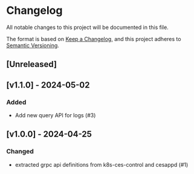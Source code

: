 # Changelog

All notable changes to this project will be documented in this file.

The format is based on [Keep a Changelog](https://keepachangelog.com/en/1.0.0/),
and this project adheres to [Semantic Versioning](https://semver.org/spec/v2.0.0.html).

## [Unreleased]

## [v1.1.0] - 2024-05-02
### Added
- Add new query API for logs (#3)

## [v1.0.0] - 2024-04-25
### Changed
- extracted grpc api definitions from k8s-ces-control and cesappd (#1)
